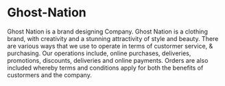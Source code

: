 # Ghost-Nation
Ghost Nation is a brand designing Company.
Ghost Nation is a clothing brand, with creativity and a stunning attractivity of style and beauty.
There are various ways that we use to operate in terms of custormer service, & purchasing.
Our operations include, online purchases, deliveries, promotions, discounts, deliveries and online payments.
Orders are also included whereby terms and conditions apply for both the benefits of custormers and the company.
